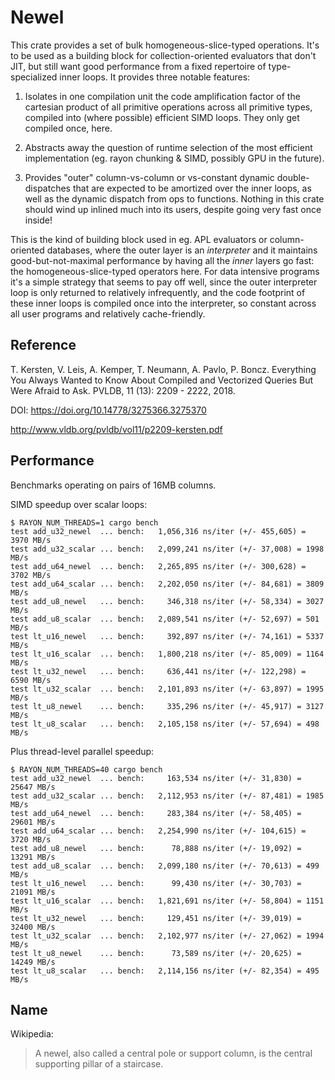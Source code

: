 # Newel

This crate provides a set of bulk homogeneous-slice-typed operations. It's to
be used as a building block for collection-oriented evaluators that don't
JIT, but still want good performance from a fixed repertoire of
type-specialized inner loops. It provides three notable features:

  1. Isolates in one compilation unit the code amplification factor of the
     cartesian product of all primitive operations across all primitive
     types, compiled into (where possible) efficient SIMD loops. They only
     get compiled once, here.

  2. Abstracts away the question of runtime selection of the most efficient
     implementation (eg. rayon chunking & SIMD, possibly GPU in the future).

  3. Provides "outer" column-vs-column or vs-constant dynamic
     double-dispatches that are expected to be amortized over the inner
     loops, as well as the dynamic dispatch from ops to functions. Nothing in
     this crate should wind up inlined much into its users, despite going
     very fast once inside!

This is the kind of building block used in eg. APL evaluators or
column-oriented databases, where the outer layer is an _interpreter_ and it
maintains good-but-not-maximal performance by having all the _inner_ layers
go fast: the homogeneous-slice-typed operators here. For data intensive
programs it's a simple strategy that seems to pay off well, since the outer
interpreter loop is only returned to relatively infrequently, and the code
footprint of these inner loops is compiled once into the interpreter, so
constant across all user programs and relatively cache-friendly.

## Reference

T. Kersten, V. Leis, A. Kemper, T. Neumann, A. Pavlo, P. Boncz.
Everything You Always Wanted to Know About Compiled and Vectorized
Queries But Were Afraid to Ask. PVLDB, 11 (13): 2209 - 2222, 2018.

DOI: https://doi.org/10.14778/3275366.3275370

http://www.vldb.org/pvldb/vol11/p2209-kersten.pdf

## Performance

Benchmarks operating on pairs of 16MB columns.

SIMD speedup over scalar loops:

~~~
$ RAYON_NUM_THREADS=1 cargo bench
test add_u32_newel  ... bench:   1,056,316 ns/iter (+/- 455,605) = 3970 MB/s
test add_u32_scalar ... bench:   2,099,241 ns/iter (+/- 37,008) = 1998 MB/s
test add_u64_newel  ... bench:   2,265,895 ns/iter (+/- 300,628) = 3702 MB/s
test add_u64_scalar ... bench:   2,202,050 ns/iter (+/- 84,681) = 3809 MB/s
test add_u8_newel   ... bench:     346,318 ns/iter (+/- 58,334) = 3027 MB/s
test add_u8_scalar  ... bench:   2,089,541 ns/iter (+/- 52,697) = 501 MB/s
test lt_u16_newel   ... bench:     392,897 ns/iter (+/- 74,161) = 5337 MB/s
test lt_u16_scalar  ... bench:   1,800,218 ns/iter (+/- 85,009) = 1164 MB/s
test lt_u32_newel   ... bench:     636,441 ns/iter (+/- 122,298) = 6590 MB/s
test lt_u32_scalar  ... bench:   2,101,893 ns/iter (+/- 63,897) = 1995 MB/s
test lt_u8_newel    ... bench:     335,296 ns/iter (+/- 45,917) = 3127 MB/s
test lt_u8_scalar   ... bench:   2,105,158 ns/iter (+/- 57,694) = 498 MB/s
~~~

Plus thread-level parallel speedup:

~~~
$ RAYON_NUM_THREADS=40 cargo bench
test add_u32_newel  ... bench:     163,534 ns/iter (+/- 31,830) = 25647 MB/s
test add_u32_scalar ... bench:   2,112,953 ns/iter (+/- 87,481) = 1985 MB/s
test add_u64_newel  ... bench:     283,384 ns/iter (+/- 58,405) = 29601 MB/s
test add_u64_scalar ... bench:   2,254,990 ns/iter (+/- 104,615) = 3720 MB/s
test add_u8_newel   ... bench:      78,888 ns/iter (+/- 19,092) = 13291 MB/s
test add_u8_scalar  ... bench:   2,099,180 ns/iter (+/- 70,613) = 499 MB/s
test lt_u16_newel   ... bench:      99,430 ns/iter (+/- 30,703) = 21091 MB/s
test lt_u16_scalar  ... bench:   1,821,691 ns/iter (+/- 58,804) = 1151 MB/s
test lt_u32_newel   ... bench:     129,451 ns/iter (+/- 39,019) = 32400 MB/s
test lt_u32_scalar  ... bench:   2,102,977 ns/iter (+/- 27,062) = 1994 MB/s
test lt_u8_newel    ... bench:      73,589 ns/iter (+/- 20,625) = 14249 MB/s
test lt_u8_scalar   ... bench:   2,114,156 ns/iter (+/- 82,354) = 495 MB/s
~~~

## Name

Wikipedia:

> A newel, also called a central pole or support column, is the central supporting pillar of a staircase.

